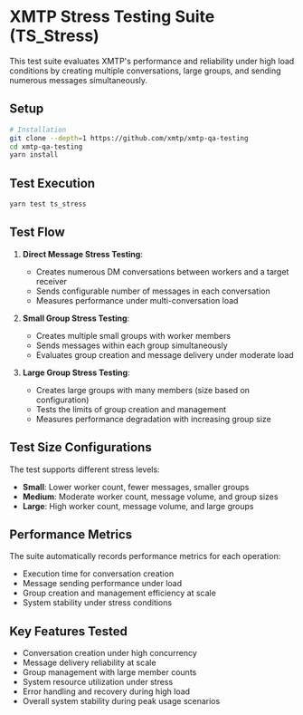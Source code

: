 # XMTP Stress Testing Suite (TS_Stress)

This test suite evaluates XMTP's performance and reliability under high load conditions by creating multiple conversations, large groups, and sending numerous messages simultaneously.

## Setup

```bash
# Installation
git clone --depth=1 https://github.com/xmtp/xmtp-qa-testing
cd xmtp-qa-testing
yarn install
```

## Test Execution

```bash
yarn test ts_stress
```

## Test Flow

1. **Direct Message Stress Testing**:

   - Creates numerous DM conversations between workers and a target receiver
   - Sends configurable number of messages in each conversation
   - Measures performance under multi-conversation load

2. **Small Group Stress Testing**:

   - Creates multiple small groups with worker members
   - Sends messages within each group simultaneously
   - Evaluates group creation and message delivery under moderate load

3. **Large Group Stress Testing**:
   - Creates large groups with many members (size based on configuration)
   - Tests the limits of group creation and management
   - Measures performance degradation with increasing group size

## Test Size Configurations

The test supports different stress levels:

- **Small**: Lower worker count, fewer messages, smaller groups
- **Medium**: Moderate worker count, message volume, and group sizes
- **Large**: High worker count, message volume, and large groups

## Performance Metrics

The suite automatically records performance metrics for each operation:

- Execution time for conversation creation
- Message sending performance under load
- Group creation and management efficiency at scale
- System stability under stress conditions

## Key Features Tested

- Conversation creation under high concurrency
- Message delivery reliability at scale
- Group management with large member counts
- System resource utilization under stress
- Error handling and recovery during high load
- Overall system stability during peak usage scenarios
